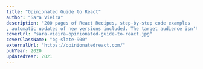 ```yaml
---
title: "Opinionated Guide to React"
author: "Sara Vieira"
description: "200 pages of React Recipes, step-by-step code examples
, automatic updates of new versions included. The target audience isn't really about experience in this book, written for anyone who sometimes feels like they need a map to navigate the React world."
coverUrl: "sara-vieira-opinionated-guide-to-react.jpg"
coverClassName: "bg-slate-900"
externalUrl: "https://opinionatedreact.com/"
pubYear: 2020
updatedYear: 2021
---
```

